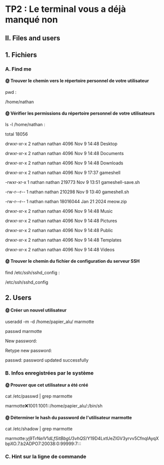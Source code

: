 # TP2 : Le terminal vous a déjà manqué non

## II. Files and users

## 1. Fichiers
### A. Find me

#### 🌞 Trouver le chemin vers le répertoire personnel de votre utilisateur
 pwd :
 
 /home/nathan

#### 🌞 Vérifier les permissions du répertoire personnel de votre utilisateurs
ls -l /home/nathan :

 total 18056
 
drwxr-xr-x 2 nathan nathan     4096 Nov  9 14:48 Desktop


drwxr-xr-x 2 nathan nathan     4096 Nov  9 14:48 Documents

drwxr-xr-x 2 nathan nathan     4096 Nov  9 14:48 Downloads

drwxr-xr-x 2 nathan nathan     4096 Nov  9 17:37 gameshell

-rwxr-xr-x 1 nathan nathan   219773 Nov  9 13:51 gameshell-save.sh

-rw-r--r-- 1 nathan nathan   210298 Nov  9 13:40 gameshell.sh

-rw-r--r-- 1 nathan nathan 18016044 Jan 21  2024 meow.zip

drwxr-xr-x 2 nathan nathan     4096 Nov  9 14:48 Music

drwxr-xr-x 2 nathan nathan     4096 Nov  9 14:48 Pictures

drwxr-xr-x 2 nathan nathan     4096 Nov  9 14:48 Public

drwxr-xr-x 2 nathan nathan     4096 Nov  9 14:48 Templates

drwxr-xr-x 2 nathan nathan     4096 Nov  9 14:48 Videos

#### 🌞 Trouver le chemin du fichier de configuration du serveur SSH
find /etc/ssh/sshd_config :

/etc/ssh/sshd_config

## 2. Users

#### 🌞 Créer un nouvel utilisateur

useradd -m -d /home/papier_alu/ marmotte

passwd marmotte

New password:

Retype new password:

passwd: password updated successfully

### B. Infos enregistrées par le système

#### 🌞 Prouver que cet utilisateur a été créé
 cat /etc/passwd | grep marmotte
 
marmotte:x:1001:1001::/home/papier_alu/:/bin/sh

#### 🌞 Déterminer le hash du password de l'utilisateur marmotte
cat /etc/shadow | grep marmotte

marmotte:$y$j9T$rNeIV1dLfSitBbgU3vhQS/$Y19D4LxtUeZIGV3yrvv5CfnqIAyqXbpXO.7.b2ADPO7:20038:0:99999:7:::

### C. Hint sur la ligne de commande





 
